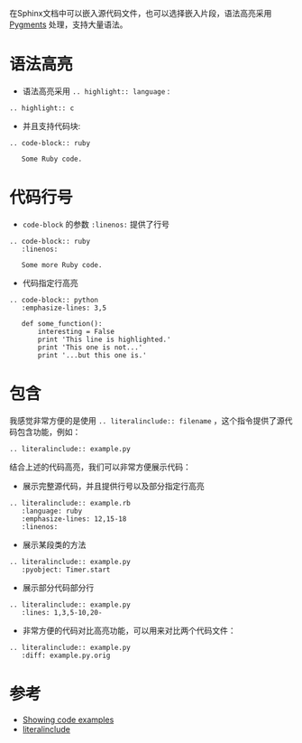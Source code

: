 在Sphinx文档中可以嵌入源代码文件，也可以选择嵌入片段，语法高亮采用 [Pygments](http://pygments.org/) 处理，支持大量语法。

# 语法高亮

* 语法高亮采用 `.. highlight:: language` :

```
.. highlight:: c
```

* 并且支持代码块:

```
.. code-block:: ruby

   Some Ruby code.
```

# 代码行号

* `code-block` 的参数 `:linenos:` 提供了行号 

```
.. code-block:: ruby
   :linenos:

   Some more Ruby code.
```

* 代码指定行高亮

```
.. code-block:: python
   :emphasize-lines: 3,5

   def some_function():
       interesting = False
       print 'This line is highlighted.'
       print 'This one is not...'
       print '...but this one is.'
```

# 包含

我感觉非常方便的是使用 `.. literalinclude:: filename` ，这个指令提供了源代码包含功能，例如：

```
.. literalinclude:: example.py
```

结合上述的代码高亮，我们可以非常方便展示代码：

* 展示完整源代码，并且提供行号以及部分指定行高亮

```
.. literalinclude:: example.rb
   :language: ruby
   :emphasize-lines: 12,15-18
   :linenos:
```

* 展示某段类的方法

```
.. literalinclude:: example.py
   :pyobject: Timer.start
```

* 展示部分代码部分行

```
.. literalinclude:: example.py
   :lines: 1,3,5-10,20-
```

* 非常方便的代码对比高亮功能，可以用来对比两个代码文件：

```
.. literalinclude:: example.py
   :diff: example.py.orig
```

# 参考

* [Showing code examples](http://www.sphinx-doc.org/en/1.5/markup/code.html)
* [literalinclude](https://devopstutodoc.readthedocs.io/en/latest/documentation/doc_generators/sphinx/rest_sphinx/code/literalinclude/literalinclude.html)